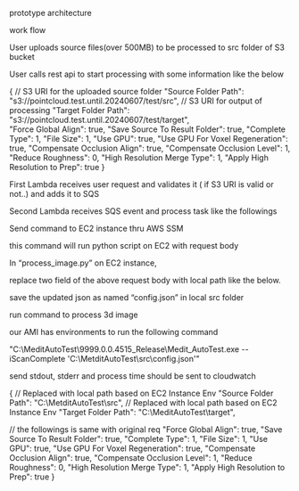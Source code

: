 prototype architecture



work flow

User uploads source files(over 500MB) to be processed to src folder of S3 bucket

User calls rest api to start processing with some information like the below

{
// S3 URI for the uploaded source folder
  "Source Folder Path": "s3://pointcloud.test.until.20240607/test/src",
// S3 URI for output of processing
  "Target Folder Path": "s3://pointcloud.test.until.20240607/test/target",  
  "Force Global Align": true,
  "Save Source To Result Folder": true,
  "Complete Type": 1,
  "File Size": 1,
  "Use GPU": true,
  "Use GPU For Voxel Regeneration": true,
  "Compensate Occlusion Align": true,
  "Compensate Occlusion Level": 1,
  "Reduce Roughness": 0,
  "High Resolution Merge Type": 1,
  "Apply High Resolution to Prep": true
}

First Lambda receives user request and validates it ( if S3 URI is valid or not..) and adds it to SQS

Second Lambda receives SQS event and process task like the followings

Send command to EC2 instance thru AWS SSM

this command will run python script on EC2 with request body

In “process_image.py” on EC2 instance, 

replace two field of the above request body with local path like the below.

save the updated json as named “config.json” in local src folder

run command to process 3d image

our AMI has environments to run the following command

"C:\\MeditAutoTest\\9999.0.0.4515_Release\\Medit_AutoTest.exe --iScanComplete 'C:\\MetditAutoTest\\src\\config.json'"

send stdout, stderr and process time should be sent to cloudwatch

{
// Replaced with local path based on EC2 Instance Env
  "Source Folder Path": "C:\\MetditAutoTest\src",
// Replaced with local path based on EC2 Instance Env
  "Target Folder Path": "C:\\MeditAutoTest\target",

// the followings is same with original req
  "Force Global Align": true,
  "Save Source To Result Folder": true,
  "Complete Type": 1,
  "File Size": 1,
  "Use GPU": true,
  "Use GPU For Voxel Regeneration": true,
  "Compensate Occlusion Align": true,
  "Compensate Occlusion Level": 1,
  "Reduce Roughness": 0,
  "High Resolution Merge Type": 1,
  "Apply High Resolution to Prep": true
}  



